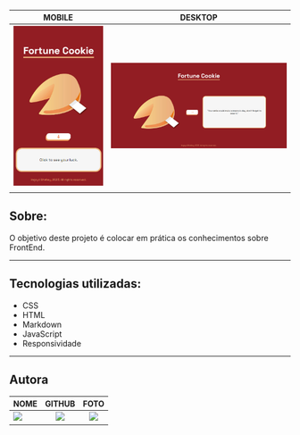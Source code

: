 |      MOBILE         |          DESKTOP       |
|:-------------------:|:-----------------------:
|![](./img/mobile.png)|![](./img/tela.png)|
|                     |                        |  

## Sobre:
O objetivo deste projeto é colocar em prática os conhecimentos sobre FrontEnd.

---

## Tecnologias utilizadas:
- CSS
- HTML
- Markdown
- JavaScript
- Responsividade
---


## **Autora**

| NOME                                                                                                                                                                                      |                                                     GITHUB                                                      |                                       FOTO                                       |
| :----------------------------------------------------------------------------------------------------------------------------------------------------------------------------------------- | :-------------------------------------------------------------------------------------------------------------: | :------------------------------------------------------------------------------: |
| <a href="https://github.com/ingryd16"><img src="https://img.shields.io/badge/DESENVOLVEDORA-INGRYD%20SHIRLLEY-informational?style=for-the-badge&logo=appveyorlabelColor=222222"></a> |   <a href="https://github.com/ingrydshirlley"><img src="https://skillicons.dev/icons?i=github&theme="/></a>   | <img src="https://avatars.githubusercontent.com/ingrydshirlley" height="50"></a> |
